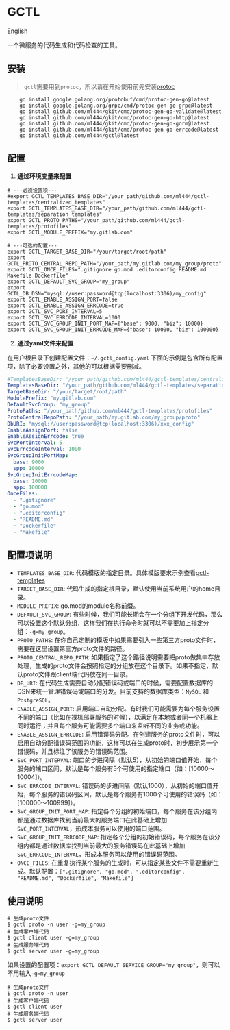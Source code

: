 # GCTL
[English](README.md)

一个微服务的代码生成和代码检查的工具。

## 安装
> `gctl`需要用到`protoc`，所以请在开始使用前先安装[protoc](https://github.com/protocolbuffers/protobuf/releases)
```shell
	go install google.golang.org/protobuf/cmd/protoc-gen-go@latest
	go install google.golang.org/grpc/cmd/protoc-gen-go-grpc@latest
	go install github.com/ml444/gkit/cmd/protoc-gen-go-validate@latest
	go install github.com/ml444/gkit/cmd/protoc-gen-go-http@latest
	go install github.com/ml444/gkit/cmd/protoc-gen-go-gorm@latest
	go install github.com/ml444/gkit/cmd/protoc-gen-go-errcode@latest
	go install github.com/ml444/gctl@latest
```

## 配置
1. **通过环境变量来配置**
```shell
# ---必须设置项---
#export GCTL_TEMPLATES_BASE_DIR="/your_path/github.com/ml444/gctl-templates/centralized_templates"
export GCTL_TEMPLATES_BASE_DIR="/your_path/github.com/ml444/gctl-templates/separation_templates"
export GCTL_PROTO_PATHS="/your_path/github.com/ml444/gctl-templates/protofiles"
export GCTL_MODULE_PREFIX="my.gitlab.com"
```
```shell
# ---可选的配置---
export GCTL_TARGET_BASE_DIR="/your/target/root/path"
export GCTL_PROTO_CENTRAL_REPO_PATH="/your_path/my.gitlab.com/my_group/proto"
export GCTL_ONCE_FILES=".gitignore go.mod .editorconfig README.md Makefile Dockerfile"
export GCTL_DEFAULT_SVC_GROUP="my_group"
export GCTL_DB_DSN="mysql://user:password@tcp(localhost:3306)/my_config"
export GCTL_ENABLE_ASSIGN_PORT=false
export GCTL_ENABLE_ASSIGN_ERRCODE=true
export GCTL_SVC_PORT_INTERVAL=5
export GCTL_SVC_ERRCODE_INTERVAL=1000
export GCTL_SVC_GROUP_INIT_PORT_MAP={"base": 9000, "biz": 10000}
export GCTL_SVC_GROUP_INIT_ERRCODE_MAP={"base": 10000, "biz": 100000}
```

2. **通过yaml文件来配置**

在用户根目录下创建配置文件：`~/.gctl_config.yaml`
下面的示例是包含所有配置项，除了必要设置之外，其他的可以根据需要删减。
```yaml
#TemplatesBaseDir: "/your_path/github.com/ml444/gctl-templates/centralized_templates"
TemplatesBaseDir: "/your_path/github.com/ml444/gctl-templates/separation_templates"
TargetBaseDir: "/your/target/root/path"
ModulePrefix: "my.gitlab.com"
DefaultSvcGroup: "my_group"
ProtoPaths: "/your_path/github.com/ml444/gctl-templates/protofiles"
ProtoCentralRepoPath: "/your_path/my.gitlab.com/my_group/proto"
DbURI: "mysql://user:password@tcp(localhost:3306)/xxx_config"
EnableAssignPort: false
EnableAssignErrcode: true
SvcPortInterval: 5
SvcErrcodeInterval: 1000
SvcGroupInitPortMap:
  base: 9000
  spp: 10000
SvcGroupInitErrcodeMap:
  base: 10000
  spp: 100000
OnceFiles:
  - ".gitignore"
  - "go.mod"
  - ".editorconfig"
  - "README.md"
  - "Dockerfile"
  - "Makefile"
```

## 配置项说明
- `TEMPLATES_BASE_DIR`: 代码模版的指定目录。具体模版要求示例查看[gctl-templates](https://github.com/ml444/gctl-templates)
- `TARGET_BASE_DIR`: 代码生成的指定根目录，默认使用当前系统用户的home目录。
- `MODULE_PREFIX`: go.mod的module名称前缀。
- `DEFAULT_SVC_GROUP`: 有些时候，我们可能长期会在一个分组下开发代码，那么可以设置这个默认分组，这样我们在执行命令时就可以不需要加上指定分组：`-g=my_group`。
- `PROTO_PATHS`: 在你自己定制的模版中如果需要引入一些第三方proto文件时，需要在这里设置第三方proto文件的路径。
- `PROTO_CENTRAL_REPO_PATH`: 如果指定了这个路径说明需要把proto做集中存放处理，生成的proto文件会按照指定的分组放在这个目录下。如果不指定，默认proto文件跟client端代码放在同一目录。
- `DB_URI`: 在代码生成需要自动分配错误码或端口的时候，需要配置数据库的DSN来统一管理错误码或端口的分发。目前支持的数据库类型：`MySQL` 和 `PostgreSQL`。
- `ENABLE_ASSIGN_PORT`: 启用端口自动分配。有时我们可能需要为每个服务设置不同的端口（比如在裸机部署服务的时候），以满足在本地或者同一个机器上同时运行；并且每个服务可能需要多个端口来监听不同的业务或功能。
- `ENABLE_ASSIGN_ERRCODE`: 启用错误码分配。在创建服务的proto文件时，可以启用自动分配错误码范围的功能，这样可以在生成proto时，初步展示第一个错误码，并且标注了该服务的错误码范围。
- `SVC_PORT_INTERVAL`: 端口的步进间隔（默认5），从初始的端口值开始，每个服务的端口区间，默认是每个服务有5个可使用的指定端口（如：[10000～10004]）。
- `SVC_ERRCODE_INTERVAL`: 错误码的步进间隔（默认1000），从初始的端口值开始，每个服务的错误码区间，默认是每个服务有1000个可使用的错误码（如：[100000～100999]）。
- `SVC_GROUP_INIT_PORT_MAP`: 指定各个分组的初始端口，每个服务在该分组内都是通过数据库找到当前最大的服务端口在此基础上增加`SVC_PORT_INTERVAL`，形成本服务可以使用的端口范围。
- `SVC_GROUP_INIT_ERRCODE_MAP`: 指定各个分组的初始错误码，每个服务在该分组内都是通过数据库找到当前最大的服务错误码在此基础上增加`SVC_ERRCODE_INTERVAL`，形成本服务可以使用的错误码范围。
- `ONCE_FILES`: 在重复执行某个服务的生成时，可以指定某些文件不需要重新生成。默认配置：`[".gitignore", "go.mod", ".editorconfig", "README.md", "Dockerfile", "Makefile"]`

## 使用说明
```shell
# 生成proto文件
$ gctl proto -n user -g=my_group
# 生成客户端代码
$ gctl client user -g=my_group
# 生成服务端代码
$ gctl server user -g=my_group
```
如果设置的配置项：`export GCTL_DEFAULT_SERVICE_GROUP="my_group"`，则可以不用输入`-g=my_group`

```shell
# 生成proto文件
$ gctl proto -n user 
# 生成客户端代码
$ gctl client user
# 生成服务端代码
$ gctl server user
```




